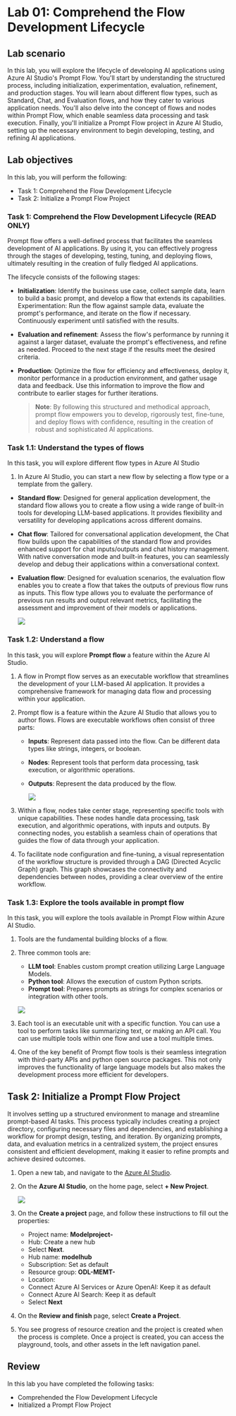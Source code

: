 # Lab 01: Comprehend the Flow Development Lifecycle

## Lab scenario
In this lab, you will explore the lifecycle of developing AI applications using Azure AI Studio's Prompt Flow. You'll start by understanding the structured process, including initialization, experimentation, evaluation, refinement, and production stages. You will learn about different flow types, such as Standard, Chat, and Evaluation flows, and how they cater to various application needs. You'll also delve into the concept of flows and nodes within Prompt Flow, which enable seamless data processing and task execution. Finally, you'll initialize a Prompt Flow project in Azure AI Studio, setting up the necessary environment to begin developing, testing, and refining AI applications.

## Lab objectives
In this lab, you will perform the following:
- Task 1: Comprehend the Flow Development Lifecycle
- Task 2: Initialize a Prompt Flow Project
  
### Task 1: Comprehend the Flow Development Lifecycle (READ ONLY)

Prompt flow offers a well-defined process that facilitates the seamless development of AI applications. By using it, you can effectively progress through the stages of developing, testing, tuning, and deploying flows, ultimately resulting in the creation of fully fledged AI applications.

The lifecycle consists of the following stages:

- **Initialization**: Identify the business use case, collect sample data, learn to build a basic prompt, and develop a flow that extends its capabilities.
Experimentation: Run the flow against sample data, evaluate the prompt's performance, and iterate on the flow if necessary. Continuously experiment until satisfied with the results.
- **Evaluation and refinement**: Assess the flow's performance by running it against a larger dataset, evaluate the prompt's effectiveness, and refine as needed. Proceed to the next stage if the results meet the desired criteria.
- **Production**: Optimize the flow for efficiency and effectiveness, deploy it, monitor performance in a production environment, and gather usage data and feedback. Use this information to improve the flow and contribute to earlier stages for further iterations.

  >**Note**: By following this structured and methodical approach, prompt flow empowers you to develop, rigorously test, fine-tune, and deploy flows with confidence, resulting in the creation of robust and sophisticated AI applications.

### Task 1.1: Understand the types of flows

In this task, you will explore different flow types in Azure AI Studio

1. In Azure AI Studio, you can start a new flow by selecting a flow type or a template from the gallery.

- **Standard flow**: Designed for general application development, the standard flow allows you to create a flow using a wide range of built-in tools for developing LLM-based applications. It provides flexibility and versatility for developing applications across different domains.
- **Chat flow**: Tailored for conversational application development, the Chat flow builds upon the capabilities of the standard flow and provides enhanced support for chat inputs/outputs and chat history management. With native conversation mode and built-in features, you can seamlessly develop and debug their applications within a conversational context.
- **Evaluation flow**: Designed for evaluation scenarios, the evaluation flow enables you to create a flow that takes the outputs of previous flow runs as inputs. This flow type allows you to evaluate the performance of previous run results and output relevant metrics, facilitating the assessment and improvement of their models or applications.

  ![](./media/image-48.png)

### Task 1.2: Understand a flow
In this task, you will explore **Prompt flow** a feature within the Azure AI Studio.

1. A flow in Prompt flow serves as an executable workflow that streamlines the development of your LLM-based AI application. It provides a comprehensive framework for managing data flow and processing within your application.

1. Prompt flow is a feature within the Azure AI Studio that allows you to author flows. Flows are executable workflows often consist of three parts:

    - **Inputs**: Represent data passed into the flow. Can be different data types like strings, integers, or boolean.
    - **Nodes**: Represent tools that perform data processing, task execution, or algorithmic operations.
    - **Outputs**: Represent the data produced by the flow.

      ![](./media/image-49.png)
      
1. Within a flow, nodes take center stage, representing specific tools with unique capabilities. These nodes handle data processing, task execution, and algorithmic operations, with inputs and outputs. By connecting nodes, you establish a seamless chain of operations that guides the flow of data through your application.

1. To facilitate node configuration and fine-tuning, a visual representation of the workflow structure is provided through a DAG (Directed Acyclic Graph) graph. This graph showcases the connectivity and dependencies between nodes, providing a clear overview of the entire workflow.

### Task 1.3: Explore the tools available in prompt flow

In this task, you will explore the tools available in Prompt Flow within Azure AI Studio.

1. Tools are the fundamental building blocks of a flow.

1. Three common tools are:

    - **LLM tool**: Enables custom prompt creation utilizing Large Language Models.
    - **Python tool**: Allows the execution of custom Python scripts.
    - **Prompt tool**: Prepares prompts as strings for complex scenarios or integration with other tools.

    ![](./media/image-50.png)
   
1. Each tool is an executable unit with a specific function. You can use a tool to perform tasks like summarizing text, or making an API call. You can use multiple tools within one flow and use a tool multiple times.

1. One of the key benefit of Prompt flow tools is their seamless integration with third-party APIs and python open source packages. This not only improves the functionality of large language models but also makes the development process more efficient for developers.

## Task 2: Initialize a Prompt Flow Project

It involves setting up a structured environment to manage and streamline prompt-based AI tasks. This process typically includes creating a project directory, configuring necessary files and dependencies, and establishing a workflow for prompt design, testing, and iteration. By organizing prompts, data, and evaluation metrics in a centralized system, the project ensures consistent and efficient development, making it easier to refine prompts and achieve desired outcomes.

1. Open a new tab, and navigate to the [Azure AI Studio](https://ai.azure.com/).

1. On the **Azure AI Studio**, on the home page, select **+ New Project**.

   ![](./media/newproject.png)

1. On the **Create a project** page, and follow these instructions to fill out the properties:

   - Project name: **Modelproject-<inject key="DeploymentID" enableCopy="false"/>**
   - Hub: Create a new hub
   - Select **Next**.
   - Hub name: **modelhub<inject key="DeploymentID" enableCopy="false"/>**
   - Subscription: Set as default
   - Resource group: **ODL-MEMT-<inject key="DeploymentID" enableCopy="false"/>**
   - Location: **<inject key="Region" enableCopy="false"/>**
   - Connect Azure AI Services or Azure OpenAI: Keep it as default
   - Connect Azure AI Search: Keep it as default
   - Select **Next**

1. On the **Review and finish** page, select **Create a Project**.

1. You see progress of resource creation and the project is created when the process is complete. Once a project is created, you can access the playground, tools, and other assets in the left navigation panel.

## Review
In this lab you have completed the following tasks:
- Comprehended the Flow Development Lifecycle
- Initialized a Prompt Flow Project
